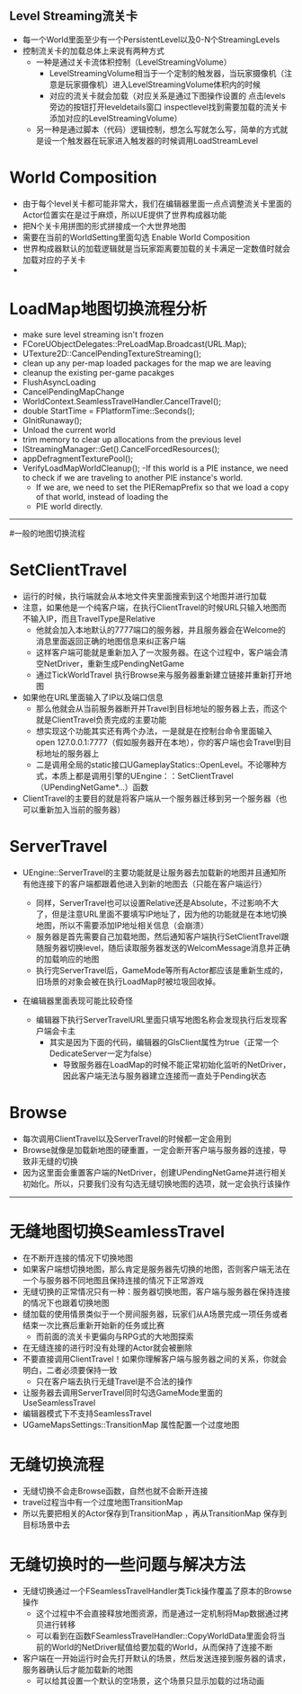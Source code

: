 ## Level Streaming流关卡
- 每一个World里面至少有一个PersistentLevel以及0-N个StreamingLevels
- 控制流关卡的加载总体上来说有两种方式
	- 一种是通过关卡流体积控制（LevelStreamingVolume）
		- LevelStreamingVolume相当于一个定制的触发器，当玩家摄像机（注意是玩家摄像机）进入LevelStreamingVolume体积内的时候
		- 对应的流关卡就会加载（对应关系是通过下图操作设置的 点击levels旁边的按钮打开leveldetails窗口 inspectlevel找到需要加载的流关卡添加对应的LevelStreamingVolume）
	- 另一种是通过脚本（代码）逻辑控制，想怎么写就怎么写，简单的方式就是设一个触发器在玩家进入触发器的时候调用LoadStreamLevel

# World Composition
- 由于每个level关卡都可能非常大，我们在编辑器里面一点点调整流关卡里面的Actor位置实在是过于麻烦，所以UE提供了世界构成器功能
- 把N个关卡用拼图的形式拼接成一个大世界地图
- 需要在当前的WorldSetting里面勾选 Enable World Composition
- 世界构成器默认的加载逻辑就是当玩家距离要加载的关卡满足一定数值时就会加载对应的子关卡
-
# LoadMap地图切换流程分析
- make sure level streaming isn't frozen
- FCoreUObjectDelegates::PreLoadMap.Broadcast(URL.Map);
- UTexture2D::CancelPendingTextureStreaming();
- clean up any per-map loaded packages for the map we are leaving
- cleanup the existing per-game pacakges
- FlushAsyncLoading
- CancelPendingMapChange
- WorldContext.SeamlessTravelHandler.CancelTravel();
- double	StartTime = FPlatformTime::Seconds();
- GInitRunaway();
- Unload the current world
- trim memory to clear up allocations from the previous level
- IStreamingManager::Get().CancelForcedResources();
- appDefragmentTexturePool();
- VerifyLoadMapWorldCleanup();
-If this world is a PIE instance, we need to check if we are traveling to another PIE instance's world.
	- If we are, we need to set the PIERemapPrefix so that we load a copy of that world, instead of loading the
	- PIE world directly.

---
#一般的地图切换流程
# SetClientTravel
- 运行的时候，执行端就会从本地文件夹里面搜索到这个地图并进行加载
- 注意，如果他是一个纯客户端，在执行ClientTravel的时候URL只输入地图而不输入IP，而且TravelType是Relative
	- 他就会加入本地默认的7777端口的服务器，并且服务器会在Welcome的消息里面返回正确的地图信息来纠正客户端
	- 这样客户端可能就是重新加入了一次服务器。在这个过程中，客户端会清空NetDriver，重新生成PendingNetGame
	- 通过TickWorldTravel 执行Browse来与服务器重新建立链接并重新打开地图
- 如果他在URL里面输入了IP以及端口信息
	- 那么他就会从当前服务器断开并Travel到目标地址的服务器上去，而这个就是ClientTravel负责完成的主要功能
	- 想实现这个功能其实还有两个办法，一是就是在控制台命令里面输入 open 127.0.0.1:7777（假如服务器开在本地），你的客户端也会Travel到目标地址的服务器上
	- 二是调用全局的static接口UGameplayStatics::OpenLevel。不论哪种方式，本质上都是调用引擎的UEngine：：SetClientTravel（UPendingNetGame*…）函数
- ClientTravel的主要目的就是将客户端从一个服务器迁移到另一个服务器（也可以重新加入当前的服务器）

# ServerTravel
- UEngine::ServerTravel的主要功能就是让服务器去加载新的地图并且通知所有他连接下的客户端都跟着他进入到新的地图去（只能在客户端运行）
	- 同样，ServerTravel也可以设置Relative还是Absolute，不过影响不大了，但是注意URL里面不要填写IP地址了，因为他的功能就是在本地切换地图，所以不需要添加IP地址相关信息（会崩溃）
	- 服务器是首先需要自己加载地图，然后通知客户端执行SetClientTravel跟随服务器切换level，随后读取服务器发送的WelcomMessage消息并正确的加载响应的地图
	- 执行完ServerTravel后，GameMode等所有Actor都应该是重新生成的，旧场景的对象会被在执行LoadMap时被垃圾回收掉。

- 在编辑器里面表现可能比较奇怪
	- 编辑器下执行ServerTravelURL里面只填写地图名称会发现执行后发现客户端会卡主
		- 其实是因为下面的代码，编辑器的GIsClient属性为true（正常一个DedicateServer一定为false）
			- 导致服务器在LoadMap的时候不能正常初始化监听的NetDriver，因此客户端无法与服务器建立连接而一直处于Pending状态

# Browse
- 每次调用ClientTravel以及ServerTravel的时候都一定会用到
- Browse就像是加载新地图的硬重置，一定会断开客户端与服务器的连接，导致非无缝的切换
- 因为这里面会重置客户端的NetDriver，创建UPendingNetGame并进行相关初始化。所以，只要我们没有勾选无缝切换地图的选项，就一定会执行该操作

---
# 无缝地图切换SeamlessTravel
- 在不断开连接的情况下切换地图
- 如果客户端想切换地图，那么肯定是服务器先切换的地图，否则客户端无法在一个与服务器不同地图且保持连接的情况下正常游戏
- 无缝切换的正常情况只有一种：服务器切换地图，客户端与服务器在保持连接的情况下也跟着切换地图
- 缝加载的使用情景类似于一个房间服务器，玩家们从A场景完成一项任务或者结束一次比赛后重新开始新的任务或比赛
	- 而前面的流关卡更偏向与RPG式的大地图探索
- 在无缝连接的进行时没有处理的Actor就会被删除
- 不要直接调用ClientTravel！如果你理解客户端与服务器之间的关系，你就会明白，二者必须要保持一致
	- 只在客户端去执行无缝Travel是不合法的操作
- 让服务器去调用ServerTravel同时勾选GameMode里面的UseSeamlessTravel
- 编辑器模式下不支持SeamlessTravel
- UGameMapsSettings::TransitionMap 属性配置一个过度地图

# 无缝切换流程
- 无缝切换不会走Browse函数，自然也就不会断开连接
- travel过程当中有一个过度地图TransitionMap
- 所以先要把相关的Actor保存到TransitionMap ，再从TransitionMap 保存到目标场景中去
# 无缝切换时的一些问题与解决方法
- 无缝切换通过一个FSeamlessTravelHandler类Tick操作覆盖了原本的Browse操作
	- 这个过程中不会直接释放地图资源，而是通过一定机制将Map数据通过拷贝进行转移
	- 可以看到在函数FSeamlessTravelHandler::CopyWorldData里面会将当前的World的NetDriver赋值给要加载的World，从而保持了连接不断
- 客户端在一开始运行时会先打开默认的场景，然后发送连接到服务器的请求，服务器确认后才能加载新的地图
	- 可以给其设置一个默认的空场景，这个场景只显示加载的过场动画

